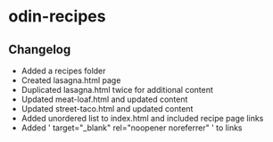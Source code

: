 # odin-recipes

## Changelog
- Added a recipes folder
- Created lasagna.html page
- Duplicated lasagna.html twice for additional content
- Updated meat-loaf.html and updated content
- Updated street-taco.html and updated content
- Added unordered list to index.html and included recipe page links
- Added ' target="_blank" rel="noopener noreferrer" ' to links